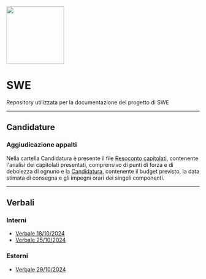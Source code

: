 <img src="https://avatars.githubusercontent.com/Rod2Cod" width="150" height="150">

# SWE
Repository utilizzata per la documentazione del progetto di SWE

---

## Candidature
### Aggiudicazione appalti
Nella cartella Candidatura è presente il file [Resoconto capitolati](./Candidatura/ResocontoCapitolati_1.0.0.pdf), contenente l'analisi dei capitolati presentati, comprensivo di punti di forza e di debolezza di ognuno e la [Candidatura](./Candidatura/Candidatura.pdf), contenente il budget previsto, la data stimata di consegna e gli impegni orari dei singoli componenti.

---

## Verbali

### Interni
- [Verbale 18/10/2024](./Verbali/Interni/Verbale2024-10-18.pdf)
- [Verbale 25/10/2024](./Verbali/Interni/Verbale2024-10-25.pdf)
### Esterni
- [Verbale 29/10/2024](./Verbali/Esterni/Verbale2024-10-29_approved.pdf)
